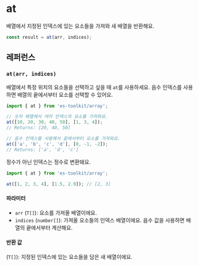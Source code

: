 # at

배열에서 지정된 인덱스에 있는 요소들을 가져와 새 배열을 반환해요.

```typescript
const result = at(arr, indices);
```

## 레퍼런스

### `at(arr, indices)`

배열에서 특정 위치의 요소들을 선택하고 싶을 때 `at`를 사용하세요. 음수 인덱스를 사용하면 배열의 끝에서부터 요소를 선택할 수 있어요.

```typescript
import { at } from 'es-toolkit/array';

// 숫자 배열에서 여러 인덱스의 요소를 가져와요.
at([10, 20, 30, 40, 50], [1, 3, 4]);
// Returns: [20, 40, 50]

// 음수 인덱스를 사용해서 끝에서부터 요소를 가져와요.
at(['a', 'b', 'c', 'd'], [0, -1, -2]);
// Returns: ['a', 'd', 'c']
```

정수가 아닌 인덱스는 정수로 변환돼요.

```typescript
import { at } from 'es-toolkit/array';

at([1, 2, 3, 4], [1.5, 2.9]); // [2, 3]
```

#### 파라미터

- `arr` (`T[]`): 요소를 가져올 배열이에요.
- `indices` (`number[]`): 가져올 요소들의 인덱스 배열이에요. 음수 값을 사용하면 배열의 끝에서부터 계산해요.

#### 반환 값

(`T[]`): 지정된 인덱스에 있는 요소들을 담은 새 배열이에요.
